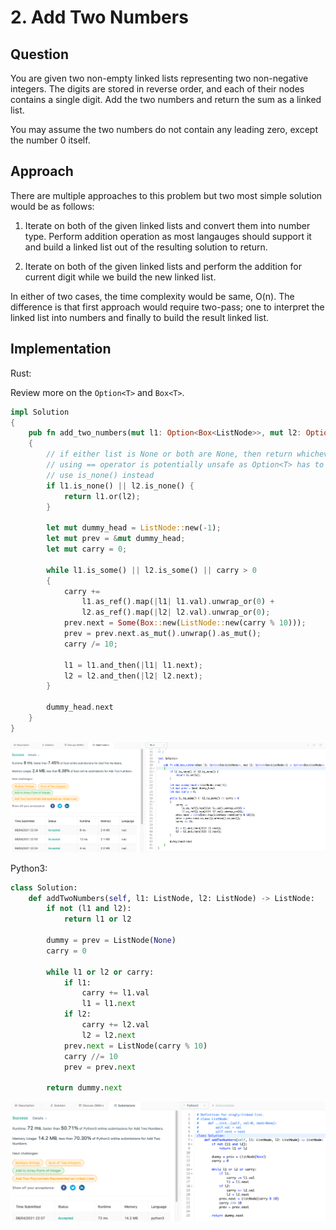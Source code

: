 # 2. Add Two Numbers

## Question

You are given two non-empty linked lists representing two non-negative
integers. The digits are stored in reverse order, and each of their nodes
contains a single digit. Add the two numbers and return the sum as a linked
list.

You may assume the two numbers do not contain any leading zero, except the
number 0 itself.

## Approach

There are multiple approaches to this problem but two most simple solution
would be as follows:

1. Iterate on both of the given linked lists and convert them into number type.
   Perform addition operation as most langauges should support it and build
   a linked list out of the resulting solution to return.

2. Iterate on both of the given linked lists and perform the addition for
   current digit while we build the new linked list.

In either of two cases, the time complexity would be same, O(n). The difference
is that first approach would require two-pass; one to interpret the linked list
into numbers and finally to build the result linked list.

## Implementation

Rust:

Review more on the `Option<T>` and `Box<T>`.

```rust
impl Solution 
{    
    pub fn add_two_numbers(mut l1: Option<Box<ListNode>>, mut l2: Option<Box<ListNode>>) -> Option<Box<ListNode>> 
    {
        // if either list is None or both are None, then return whichever is present
        // using == operator is potentially unsafe as Option<T> has to impl PartialEq trait
        // use is_none() instead
        if l1.is_none() || l2.is_none() { 
            return l1.or(l2);
        }
        
        let mut dummy_head = ListNode::new(-1);
        let mut prev = &mut dummy_head;
        let mut carry = 0;
        
        while l1.is_some() || l2.is_some() || carry > 0
        {
            carry +=
                l1.as_ref().map(|l1| l1.val).unwrap_or(0) +
                l2.as_ref().map(|l2| l2.val).unwrap_or(0);
            prev.next = Some(Box::new(ListNode::new(carry % 10)));
            prev = prev.next.as_mut().unwrap().as_mut();
            carry /= 10;
            
            l1 = l1.and_then(|l1| l1.next);
            l2 = l2.and_then(|l2| l2.next);
        }
        
        dummy_head.next
    }
}
```

![Acceptance-Test](./resource/0002-Add-Two-Numbers-Rust.png)

Python3:

```python
class Solution:
    def addTwoNumbers(self, l1: ListNode, l2: ListNode) -> ListNode:
        if not (l1 and l2):
            return l1 or l2
        
        dummy = prev = ListNode(None)
        carry = 0
        
        while l1 or l2 or carry:
            if l1:
                carry += l1.val
                l1 = l1.next
            if l2:
                carry += l2.val
                l2 = l2.next
            prev.next = ListNode(carry % 10)
            carry //= 10
            prev = prev.next
        
        return dummy.next
```

![Acceptance-Test](./resource/0002-Add-Two-Numbers-Python3.png)

